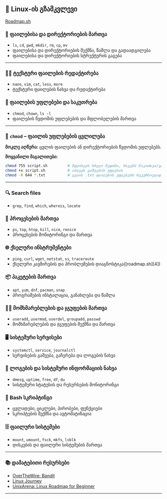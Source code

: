 

## 🐧 Linux-ის გზამკვლევი
[Roadmap.sh](https://roadmap.sh/linux)

### 📁 ფაილებისა და დირექტორიების მართვა

* `ls`, `cd`, `pwd`, `mkdir`, `rm`, `cp`, `mv`
* ფაილებისა და დირექტორიების შექმნა, წაშლა და გადაადგილება
* ფაილებისა და დირექტორიების სტრუქტურის გაგება

---

### 🧑‍💻 ტექსტური ფაილების რედაქტირება

* `nano`, `vim`, `cat`, `less`, `more`
* ტექსტური ფაილების ნახვა და რედაქტირება


### 🔐 ფაილების უფლებები და საკუთრება

* `chmod`, `chown`, `ls -l`
* ფაილების წვდომის უფლებების და მფლობელების მართვა

---

### 🔐 `chmod` – ფაილის უფლებების ცვლილება

**მოკლე აღწერა:** ცვლის ფაილების ან დირექტორიების წვდომის უფლებებს.

**მოყვანილი მაგალითები:**

```bash
chmod 755 script.sh         # მფლობელს სრული წვდომა, სხვებს წაკითხვა/გაშვება
chmod +x script.sh          # აძლევს გაშვების უფლებას
chmod -R 644 *.txt          # ცვლის .txt ფაილების უფლებებს რეკურსიულად
```

---
### 🔍 Search files

* `grep`, `find`, `which`, `whereis`, `locate`


### 🧪 პროცესების მართვა

* `ps`, `top`, `htop`, `kill`, `nice`, `renice`
* პროცესების მონიტორინგი და მართვა

### 🌐 ქსელური ინსტრუმენტები

* `ping`, `curl`, `wget`, `netstat`, `ss`, `traceroute`
* ქსელური კავშირების და პრობლემების დიაგნოსტიკა([roadmap.sh][4])

### 📦 პაკეტების მართვა

* `apt`, `yum`, `dnf`, `pacman`, `snap`
* პროგრამების ინსტალაცია, განახლება და წაშლა

### 🧑‍🔧 მომხმარებლების და ჯგუფების მართვა

* `useradd`, `usermod`, `userdel`, `groupadd`, `passwd`
* მომხმარებლების და ჯგუფების შექმნა და მართვა

### 🖥️ სისტემური სერვისები

* `systemctl`, `service`, `journalctl`
* სერვისების გაშვება, გაჩერება და ლოგების ნახვა

### 🧾 ლოგების და სისტემური ინფორმაციის ნახვა

* `dmesg`, `uptime`, `free`, `df`, `du`
* სისტემური სტატუსის და რესურსების მონიტორინგი

### 🐚 Bash სკრიპტინგი

* ცვლადები, ციკლები, პირობები, ფუნქციები
* სკრიპტების შექმნა და ავტომატიზაცია

### 🗄️ ფაილური სისტემები

* `mount`, `umount`, `fsck`, `mkfs`, `lsblk`
* დისკების და ფაილური სისტემების მართვა



---

### 📚 დამატებითი რესურსები

* [OverTheWire: Bandit](https://overthewire.org/wargames/bandit/)
* [Linux Journey](https://linuxjourney.com/)
* [UnixArena: Linux Roadmap for Beginner](https://www.unixarena.com/2025/01/linux-roadmap-for-beginner.html/)

---


